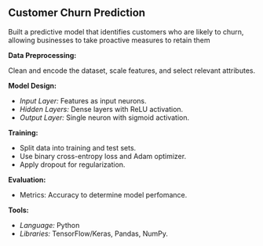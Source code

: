 ## Customer Churn Prediction
Built a predictive model that identifies customers who are likely to churn, allowing businesses to take proactive measures to retain them


**Data Preprocessing:**

Clean and encode the dataset, scale features, and select relevant attributes.

**Model Design:**

- *Input Layer:* Features as input neurons.
- *Hidden Layers:* Dense layers with ReLU activation.
- *Output Layer:* Single neuron with sigmoid activation.

**Training:** 
- Split data into training and test sets.
- Use binary cross-entropy loss and Adam optimizer.
- Apply dropout for regularization.

**Evaluation:**  
- Metrics: Accuracy to determine model perfomance.

**Tools:**  
- *Language:* Python
- *Libraries:* TensorFlow/Keras, Pandas, NumPy.
